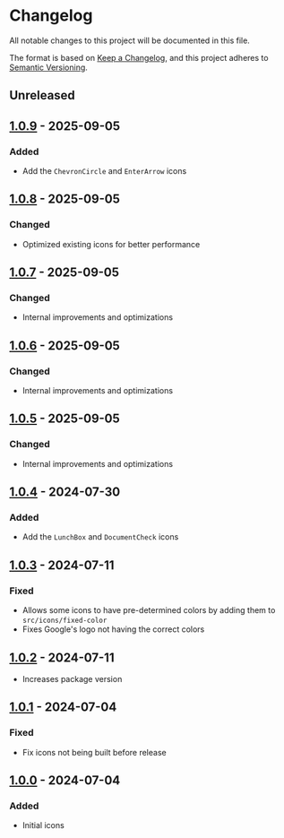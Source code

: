 # Changelog

All notable changes to this project will be documented in this file.

The format is based on [Keep a Changelog](https://keepachangelog.com/),
and this project adheres to [Semantic Versioning](https://semver.org/spec/v2.0.0.html).

## Unreleased

## [1.0.9] - 2025-09-05

### Added

- Add the `ChevronCircle` and `EnterArrow` icons

## [1.0.8] - 2025-09-05

### Changed

- Optimized existing icons for better performance

## [1.0.7] - 2025-09-05

### Changed

- Internal improvements and optimizations

## [1.0.6] - 2025-09-05

### Changed

- Internal improvements and optimizations

## [1.0.5] - 2025-09-05

### Changed

- Internal improvements and optimizations

## [1.0.4] - 2024-07-30

### Added

- Add the `LunchBox` and `DocumentCheck` icons

## [1.0.3] - 2024-07-11

### Fixed

- Allows some icons to have pre-determined colors by adding them to `src/icons/fixed-color`
- Fixes Google's logo not having the correct colors

## [1.0.2] - 2024-07-11

- Increases package version

## [1.0.1] - 2024-07-04

### Fixed

- Fix icons not being built before release

## [1.0.0] - 2024-07-04

### Added

- Initial icons

[1.0.9]: https://github.com/Registro-Ponto/registro-ponto-libs/releases/tag/icons-v1.0.9
[1.0.8]: https://github.com/Registro-Ponto/registro-ponto-libs/releases/tag/icons-v1.0.8
[1.0.7]: https://github.com/Registro-Ponto/registro-ponto-libs/releases/tag/icons-v1.0.7
[1.0.6]: https://github.com/Registro-Ponto/registro-ponto-libs/releases/tag/icons-v1.0.6
[1.0.5]: https://github.com/Registro-Ponto/registro-ponto-libs/releases/tag/icons-v1.0.5
[1.0.4]: https://github.com/Registro-Ponto/registro-ponto-libs/commit/8ac6a5558084e64791bae934cb86b45cd8a6df9b
[1.0.3]: https://github.com/Registro-Ponto/registro-ponto-libs/commit/32c624ae7af78c82d04a4ecb123d56b74622c786
[1.0.2]: https://github.com/Registro-Ponto/registro-ponto-libs/commit/4ee0e2dfcf52c7d650e57d2fc4b309d0603c94a0
[1.0.1]: https://github.com/Registro-Ponto/registro-ponto-libs/commit/4ee0e2dfcf52c7d650e57d2fc4b309d0603c94a0
[1.0.0]: https://github.com/Registro-Ponto/registro-ponto-libs/commit/4ee0e2dfcf52c7d650e57d2fc4b309d0603c94a0
